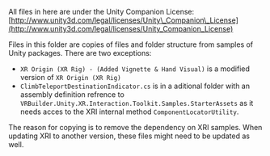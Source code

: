 All files in here are under the Unity Companion License: [http://www.unity3d.com/legal/licenses/Unity\_Companion\_License](http://www.unity3d.com/legal/licenses/Unity_Companion_License)

Files in this folder are copies of files and folder structure from samples of Unity packages.
There are two exceptions: 
- `XR Origin (XR Rig) - (Added Vignette & Hand Visual)` is a modified version of `XR Origin (XR Rig)`
- `ClimbTeleportDestinationIndicator.cs` is in a aditional folder with an assembly definition refrence to `VRBuilder.Unity.XR.Interaction.Toolkit.Samples.StarterAssets` as it needs acces to the XRI internal method `ComponentLocatorUtility`.

The reason for copying is to remove the dependency on XRI samples.
When updating XRI to another version, these files might need to be updated as well.
